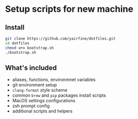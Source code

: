 # Setup scripts for new machine

## Install
```bash
git clone https://github.com/yairfine/dotfiles.git
cd dotfiles
chmod u+x bootstrap.sh
./bootstrap.sh
```

## What's included

* aliases, functions, environmnet variables
* git environment setup
* `clang-format` style scheme
* common `brew` and `pip` packages install scripts
* MacOS settings configurations
* zsh prompt config
* additional scripts and helpers